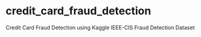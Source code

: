# credit_card_fraud_detection
Credit Card Fraud Detection using Kaggle IEEE-CIS Fraud Detection Dataset
